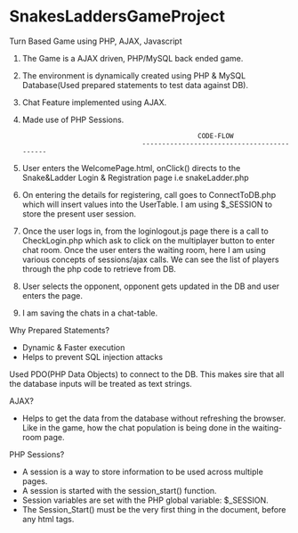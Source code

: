 # SnakesLaddersGameProject
Turn Based Game using PHP, AJAX, Javascript

1. The Game is a AJAX driven, PHP/MySQL back ended game.
2. The environment is dynamically created using PHP & MySQL Database(Used prepared statements to test data against DB).
3. Chat Feature implemented using AJAX.
4. Made use of PHP Sessions.

                                                   CODE-FLOW
                                     -------------------------------------------
                                     
 1. User enters the WelcomePage.html, onClick() directs to the Snake&Ladder Login & Registration page i.e snakeLadder.php
 
 2. On entering the details for registering, call goes to ConnectToDB.php which will insert values into the UserTable. I am using $_SESSION 
 to store the present user session.
 
 3. Once the user logs in, from the loginlogout.js page there is a call to CheckLogin.php which ask to click on the multiplayer button to enter chat room.
 Once the user enters the waiting room, here I am using various concepts of sessions/ajax calls. We can see the list of players through the php code to retrieve from DB.
 
 4. User selects the opponent, opponent gets updated in the DB and user enters the page.
 
 5. I am saving the chats in a chat-table.
 
 Why Prepared Statements?
 - Dynamic & Faster execution
 - Helps to prevent SQL injection attacks
 
 Used PDO(PHP Data Objects) to connect to the DB. This makes sire that all the database inputs will be treated as text strings.
 
 AJAX?
 - Helps to get the data from the database without refreshing the browser. Like in the game, how the chat population is being done in the waiting-room page.
 
 PHP Sessions?
 - A session is a way to store information to be used across multiple pages.
 - A session is started with the session_start() function.
 - Session variables are set with the PHP global variable: $_SESSION.
 - The Session_Start() must be the very first thing in the document, before any html tags.
